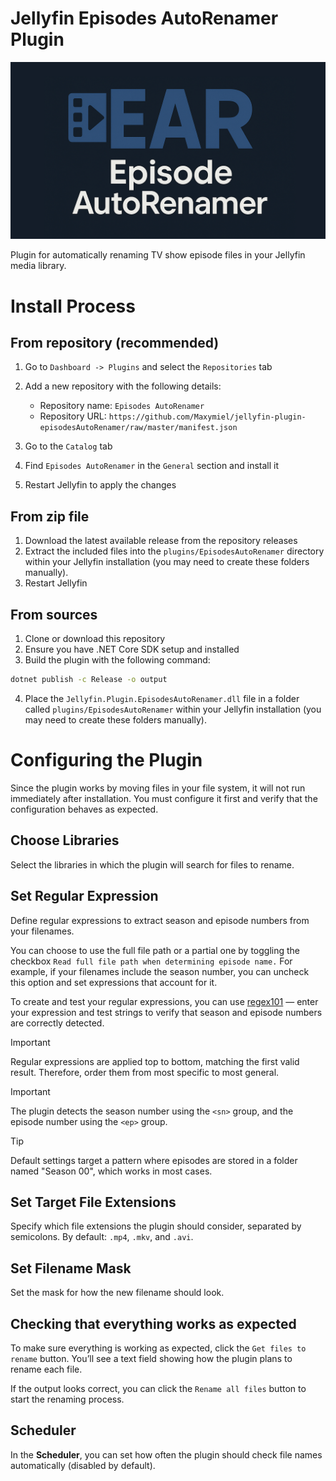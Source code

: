 # Jellyfin Episodes AutoRenamer Plugin

<p align="center">
<img alt="Episodes AutoRenamer" src="./docs/logo.png"/>
<br/>
</p>

Plugin for automatically renaming TV show episode files in your Jellyfin media library.

# Install Process
## From repository (recommended)

1. Go to `Dashboard -> Plugins` and select the `Repositories` tab

2. Add a new repository with the following details:
   * Repository name: `Episodes AutoRenamer`
   * Repository URL: `https://github.com/Maxymiel/jellyfin-plugin-episodesAutoRenamer/raw/master/manifest.json`
3. Go to the `Catalog` tab
4. Find `Episodes AutoRenamer` in the `General` section and install it
5. Restart Jellyfin to apply the changes

## From zip file

1. Download the latest available release from the repository releases
2. Extract the included files into the `plugins/EpisodesAutoRenamer` directory within your Jellyfin installation (you may need to create these folders manually).
3. Restart Jellyfin

## From sources

1. Clone or download this repository
2. Ensure you have .NET Core SDK setup and installed
3. Build the plugin with the following command:

```sh
dotnet publish -c Release -o output
```

4. Place the `Jellyfin.Plugin.EpisodesAutoRenamer.dll` file in a folder called `plugins/EpisodesAutoRenamer` within your Jellyfin installation (you may need to create these folders manually).

# Configuring the Plugin

Since the plugin works by moving files in your file system, it will not run immediately after installation. You must configure it first and verify that the configuration behaves as expected.

## Choose Libraries

Select the libraries in which the plugin will search for files to rename.

## Set Regular Expression

Define regular expressions to extract season and episode numbers from your filenames.

You can choose to use the full file path or a partial one by toggling the checkbox `Read full file path when determining episode name.`
For example, if your filenames include the season number, you can uncheck this option and set expressions that account for it.

To create and test your regular expressions, you can use [regex101](https://regex101.com/) — enter your expression and test strings to verify that season and episode numbers are correctly detected.

> [!IMPORTANT]
> Regular expressions are applied top to bottom, matching the first valid result. Therefore, order them from most specific to most general.

> [!IMPORTANT]
> The plugin detects the season number using the `<sn>` group, and the episode number using the `<ep>` group.

> [!TIP]
> Default settings target a pattern where episodes are stored in a folder named "Season 00", which works in most cases.

## Set Target File Extensions

Specify which file extensions the plugin should consider, separated by semicolons.
By default: `.mp4`, `.mkv`, and `.avi`.

## Set Filename Mask

Set the mask for how the new filename should look.

## Checking that everything works as expected

To make sure everything is working as expected, click the `Get files to rename` button.
You’ll see a text field showing how the plugin plans to rename each file.

If the output looks correct, you can click the `Rename all files` button to start the renaming process.

## Scheduler

In the **Scheduler**, you can set how often the plugin should check file names automatically (disabled by default).
